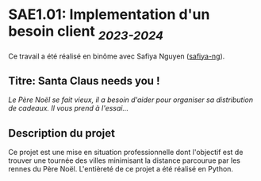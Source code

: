 # SAE1.01: Implementation d'un besoin client <sub>*2023-2024*</sub>

Ce travail a été réalisé en binôme avec Safiya Nguyen ([safiya-ng](https://github.com/safiya-ng)).

## **Titre: Santa Claus needs you !** 

*Le Père Noël se fait vieux, il a besoin d'aider pour organiser sa distribution de cadeaux. Il vous prend à l'essai...*

## Description du projet

Ce projet est une mise en situation professionnelle dont l'objectif est de trouver une tournée des villes minimisant la distance parcourue par les rennes du Père Noël. L'entièreté de ce projet a été réalisé en Python.
